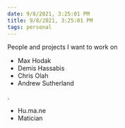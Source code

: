 ```yaml
---
date: 9/8/2021, 3:25:01 PM
title: 9/8/2021, 3:25:01 PM
tags: personal
---
```


People and projects I want to work on

- Max Hodak
- Demis Hassabis
- Chris Olah
- Andrew Sutherland

.

- Hu.ma.ne
- Matician
